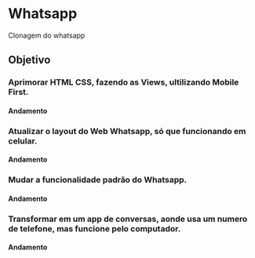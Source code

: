 # Whatsapp
 Clonagem do whatsapp

 ## Objetivo

  ### Aprimorar HTML CSS, fazendo as Views, ultilizando Mobile First. 
   #### Andamento

  ### Atualizar o layout do Web Whatsapp, só que funcionando em celular.
   #### Andamento

  ### Mudar a funcionalidade padrão do Whatsapp.
   #### Andamento
   
  ### Transformar em um app de conversas, aonde usa um numero de telefone, mas funcione pelo computador.
   #### Andamento
